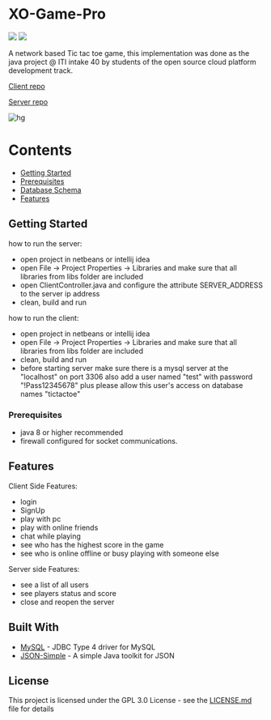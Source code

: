 # XO-Game-Pro
![](https://forthebadge.com/images/badges/made-with-java.svg)
![](http://ForTheBadge.com/images/badges/built-with-love.svg)

A network based Tic tac toe game, this implementation was done as the java project @ ITI intake 40 by students of the open source cloud platform development track.

[Client repo](https://github.com/atefhares/XO-Game-Pro-Client)

[Server repo](https://github.com/atefhares/XO-Game-Pro-Server)

![hg](https://github.com/atefhares/XO-Game-Pro-Client/blob/master/out.gif)

# Contents

- [Getting Started](#getting-started)
- [Prerequisites](#prerequisites)
- [Database Schema](#database-schema)
- [Features](#features)

## Getting Started

how to run the server:

- open project in netbeans or intellij idea
- open File -> Project Properties -> Libraries and make sure that all libraries from libs folder are included
- open ClientController.java and configure the attribute SERVER_ADDRESS to the server ip address
- clean, build and run

how to run the client:
- open project in netbeans or intellij idea
- open File -> Project Properties -> Libraries and make sure that all libraries from libs folder are included
- clean, build and run
- before starting server make sure there is a mysql server at the "localhost" on port 3306
   also add a user named "test" with password "!Pass12345678" plus please allow this user's access on database names "tictactoe"

### Prerequisites

- java 8 or higher recommended
- firewall configured for socket communications.


## Features

Client Side Features:</br>
- login
- SignUp
- play with pc
- play with online friends
- chat while playing
- see who has the highest score in the game
- see who is online offline or busy playing with someone else

Server side Features:</br>
- see a list of all users</br>
- see players status and score</br>
- close and reopen the server</br>


## Built With

* [MySQL](https://dev.mysql.com/downloads/connector/j/) - JDBC Type 4 driver for MySQL
* [JSON-Simple](https://code.google.com/archive/p/json-simple/) -  A simple Java toolkit for JSON


## License

This project is licensed under the GPL 3.0 License - see the [LICENSE.md](LICENSE.md) file for details
